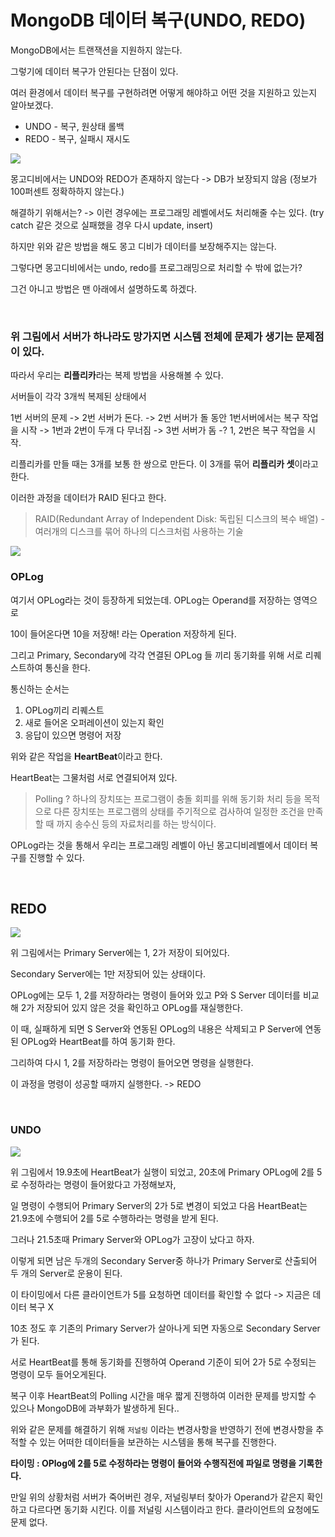 # MongoDB 데이터 복구(UNDO, REDO)

MongoDB에서는 트랜잭션을 지원하지 않는다.

그렇기에 데이터 복구가 안된다는 단점이 있다.

여러 환경에서 데이터 복구를 구현하려면 어떻게 해야하고 어떤 것을 지원하고 있는지 알아보겠다.

- UNDO - 복구, 원상태 롤백
- REDO - 복구, 실패시 재시도

![](https://img1.daumcdn.net/thumb/R1280x0/?scode=mtistory2&fname=https%3A%2F%2Fblog.kakaocdn.net%2Fdn%2FbzyU8S%2FbtrmY4M91aK%2FCEMPXOxQvhVCFjQ1lFk2Sk%2Fimg.png)

몽고디비에서는 UNDO와 REDO가 존재하지 않는다 -> DB가 보장되지 않음 (정보가 100퍼센트 정확하하지 않는다.)

해결하기 위해서는? -> 이런 경우에는 프로그래밍 레벨에서도 처리해줄 수는 있다. (try catch 같은 것으로 실패했을 경우 다시 update, insert)

하지만 위와 같은 방법을 해도 몽고 디비가 데이터를 보장해주지는 않는다.

그렇다면 몽고디비에서는 undo, redo를 프로그래밍으로 처리할 수 밖에 없는가?

그건 아니고 방법은 맨 아래에서 설명하도록 하겠다.

<br>

### 위 그림에서 서버가 하나라도 망가지면 시스템 전체에 문제가 생기는 문제점이 있다.

따라서 우리는 **리플리카**라는 복제 방법을 사용해볼 수 있다.

서버들이 각각 3개씩 복제된 상태에서

1번 서버의 문제 -> 2번 서버가 돈다. -> 2번 서버가 돌 동안 1번서버에서는 복구 작업을 시작 -> 1번과 2번이 두개 다 무너짐 -> 3번 서버가 돔 -? 1, 2번은 복구 작업을 시작.

리플리카를 만들 때는 3개를 보통 한 쌍으로 만든다. 이 3개를 묶어 **리플리카 셋**이라고 한다.

이러한 과정을 데이터가 RAID 된다고 한다.

> RAID(Redundant Array of Independent Disk: 독립된 디스크의 복수 배열) - 여러개의 디스크를 묶어 하나의 디스크처럼 사용하는 기술

![](https://img1.daumcdn.net/thumb/R1280x0/?scode=mtistory2&fname=https%3A%2F%2Fblog.kakaocdn.net%2Fdn%2Fbxm1dj%2FbtrmWsvjQh3%2FNISd4zrEOIvO7DDBJbcHC1%2Fimg.png)


### OPLog

여기서 OPLog라는 것이 등장하게 되었는데. OPLog는 Operand를 저장하는 영역으로

10이 들어온다면 10을 저장해! 라는 Operation 저장하게 된다.

그리고 Primary, Secondary에 각각 연결된 OPLog 들 끼리 동기화를 위해 서로 리퀘스트하여 통신을 한다.

통신하는 순서는

1. OPLog끼리 리퀘스트
2. 새로 들어온 오퍼레이션이 있는지 확인
3. 응답이 있으면 명령어 저장

위와 같은 작업을 **HeartBeat**이라고 한다.

HeartBeat는 그물처럼 서로 연결되어져 있다.

> Polling ?
> 하나의 장치또는 프로그램이 충돌 회피를 위해 동기화 처리 등을 목적으로 다른 장치또는 프로그램의 상태를 주기적으로 검사하여 일정한 조건을 만족할 때 까지 송수신 등의 자료처리를 하는 방식이다.


OPLog라는 것을 통해서 우리는 프로그래밍 레벨이 아닌 몽고디비레벨에서 데이터 복구를 진행할 수 있다.

<br>

## REDO

![](https://img1.daumcdn.net/thumb/R1280x0/?scode=mtistory2&fname=https%3A%2F%2Fblog.kakaocdn.net%2Fdn%2FcO0n08%2FbtrmY4zGm6j%2FdQhf1j0hZzbkoV0lGhCzwK%2Fimg.png)


위 그림에서는 Primary Server에는 1, 2가 저장이 되어있다.

Secondary Server에는 1만 저장되어 있는 상태이다.

OPLog에는 모두 1, 2를 저장하라는 명령이 들어와 있고 P와 S Server 데이터를 비교해
2가 저장되어 있지 않은 것을 확인하고 OPLog를 재실행한다.

이 때, 실패하게 되면 S Server와 연동된 OPLog의 내용은 삭제되고 P Server에 연동된 OPLog와 HeartBeat를 하여 동기화 한다.

그리하여 다시 1, 2를 저장하라는 명령이 들어오면 명령을 실행한다.

이 과정을 명령이 성공할 때까지 실행한다. -> REDO

<br>

### UNDO

![](https://img1.daumcdn.net/thumb/R1280x0/?scode=mtistory2&fname=https%3A%2F%2Fblog.kakaocdn.net%2Fdn%2FMLTRT%2FbtrmXRA6hMd%2FRqLmTukKerGSVEThVaYOM1%2Fimg.png)

위 그림에서 19.9초에 HeartBeat가 실행이 되었고, 20초에 Primary OPLog에 2를 5로 수정하라는 명령이 들어왔다고 가정해보자,

일 명령이 수행되어 Primary Server의 2가 5로 변경이 되었고 다음 HeartBeat는 21.9초에 수행되어 2를 5로 수행하라는 명령을 받게 된다.

그러나 21.5초때 Primary Server와 OPLog가 고장이 났다고 하자.

이렇게 되면 남은 두개의 Secondary Server중 하나가 Primary Server로 산출되어 두 개의 Server로 운용이 된다.

이 타이밍에서 다른 클라이언트가 5를 요청하면 데이터를 확인할 수 없다 -> 지금은 데이터 복구 X

10초 정도 후 기존의 Primary Server가 살아나게 되면 자동으로 Secondary Server가 된다.

서로 HeartBeat를 통해 동기화를 진행하여 Operand 기준이 되어 2가 5로 수정되는 명령이 모두 들어오게된다.

복구 이후 HeartBeat의 Polling 시간을 매우 짧게 진행하여 이러한 문제를 방지할 수 있으나 MongoDB에 과부화가 발생하게 된다..

위와 같은 문제를 해결하기 위해 `저널링` 이라는 변경사항을 반영하기 전에 변경사항을 추적할 수 있는 어떠한 데이터들을 보관하는 시스템을 통해 복구를 진행한다. 

**타이밍 : OPlog에 2를 5로 수정하라는 명령이 들어와 수행직전에 파일로 명령을 기록한다.**

만일 위의 상황처럼 서버가 죽어버린 경우, 저널링부터 찾아가 Operand가 같은지 확인하고 다르다면 동기화 시킨다. 이를 저널링 시스템이라고 한다. 클라이언트의 요청에도 문제 없다.


